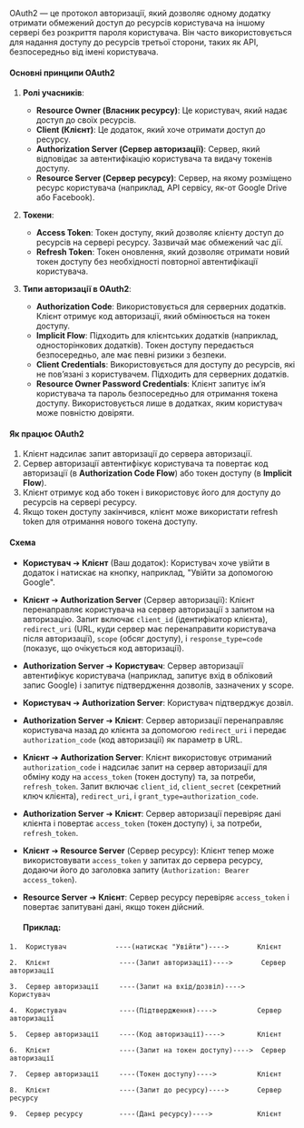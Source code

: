 
OAuth2 — це протокол авторизації, який дозволяє одному додатку отримати обмежений доступ до ресурсів користувача на іншому сервері без розкриття пароля користувача. Він часто використовується для надання доступу до ресурсів третьої сторони, таких як API, безпосередньо від імені користувача.

#### Основні принципи OAuth2

1. **Ролі учасників**:
    
    - **Resource Owner (Власник ресурсу)**: Це користувач, який надає доступ до своїх ресурсів.
    - **Client (Клієнт)**: Це додаток, який хоче отримати доступ до ресурсу.
    - **Authorization Server (Сервер авторизації)**: Сервер, який відповідає за автентифікацію користувача та видачу токенів доступу.
    - **Resource Server (Сервер ресурсу)**: Сервер, на якому розміщено ресурс користувача (наприклад, API сервісу, як-от Google Drive або Facebook).
2. **Токени**:
    
    - **Access Token**: Токен доступу, який дозволяє клієнту доступ до ресурсів на сервері ресурсу. Зазвичай має обмежений час дії.
    - **Refresh Token**: Токен оновлення, який дозволяє отримати новий токен доступу без необхідності повторної автентифікації користувача.
3. **Типи авторизації в OAuth2**:
    
    - **Authorization Code**: Використовується для серверних додатків. Клієнт отримує код авторизації, який обмінюється на токен доступу.
    - **Implicit Flow**: Підходить для клієнтських додатків (наприклад, односторінкових додатків). Токен доступу передається безпосередньо, але має певні ризики з безпеки.
    - **Client Credentials**: Використовується для доступу до ресурсів, які не пов’язані з користувачем. Підходить для серверних додатків.
    - **Resource Owner Password Credentials**: Клієнт запитує ім’я користувача та пароль безпосередньо для отримання токена доступу. Використовується лише в додатках, яким користувач може повністю довіряти.

#### Як працює OAuth2

1. Клієнт надсилає запит авторизації до сервера авторизації.
2. Сервер авторизації автентифікує користувача та повертає код авторизації (в **Authorization Code Flow**) або токен доступу (в **Implicit Flow**).
3. Клієнт отримує код або токен і використовує його для доступу до ресурсів на сервері ресурсу.
4. Якщо токен доступу закінчився, клієнт може використати refresh token для отримання нового токена доступу.


#### Cхема
- **Користувач** ➔ **Клієнт** (Ваш додаток): Користувач хоче увійти в додаток і натискає на кнопку, наприклад, "Увійти за допомогою Google".
    
- **Клієнт** ➔ **Authorization Server** (Сервер авторизації): Клієнт перенаправляє користувача на сервер авторизації з запитом на авторизацію. Запит включає `client_id` (ідентифікатор клієнта), `redirect_uri` (URL, куди сервер має перенаправити користувача після авторизації), `scope` (обсяг доступу), і `response_type=code` (показує, що очікується код авторизації).
    
- **Authorization Server** ➔ **Користувач**: Сервер авторизації автентифікує користувача (наприклад, запитує вхід в обліковий запис Google) і запитує підтвердження дозволів, зазначених у scope.
    
- **Користувач** ➔ **Authorization Server**: Користувач підтверджує дозвіл.
    
- **Authorization Server** ➔ **Клієнт**: Сервер авторизації перенаправляє користувача назад до клієнта за допомогою `redirect_uri` і передає `authorization_code` (код авторизації) як параметр в URL.
    
- **Клієнт** ➔ **Authorization Server**: Клієнт використовує отриманий `authorization_code` і надсилає запит на сервер авторизації для обміну коду на `access_token` (токен доступу) та, за потреби, `refresh_token`. Запит включає `client_id`, `client_secret` (секретний ключ клієнта), `redirect_uri`, і `grant_type=authorization_code`.
    
- **Authorization Server** ➔ **Клієнт**: Сервер авторизації перевіряє дані клієнта і повертає `access_token` (токен доступу) і, за потреби, `refresh_token`.
    
- **Клієнт** ➔ **Resource Server** (Сервер ресурсу): Клієнт тепер може використовувати `access_token` у запитах до сервера ресурсу, додаючи його до заголовка запиту (`Authorization: Bearer access_token`).
    
- **Resource Server** ➔ **Клієнт**: Сервер ресурсу перевіряє `access_token` і повертає запитувані дані, якщо токен дійсний.


   #### Приклад:

```
1.  Користувач            ----(натискає "Увійти")---->       Клієнт

2.  Клієнт                 ----(Запит авторизації)---->       Сервер авторизації

3.  Сервер авторизації     ----(Запит на вхід/дозвіл)---->    Користувач

4.  Користувач             ----(Підтвердження)---->          Сервер авторизації

5.  Сервер авторизації     ----(Код авторизації)---->        Клієнт

6.  Клієнт                 ----(Запит на токен доступу)---->  Сервер авторизації

7.  Сервер авторизації     ----(Токен доступу)---->          Клієнт

8.  Клієнт                 ----(Запит до ресурсу)---->       Сервер ресурсу

9.  Сервер ресурсу         ----(Дані ресурсу)---->           Клієнт

```